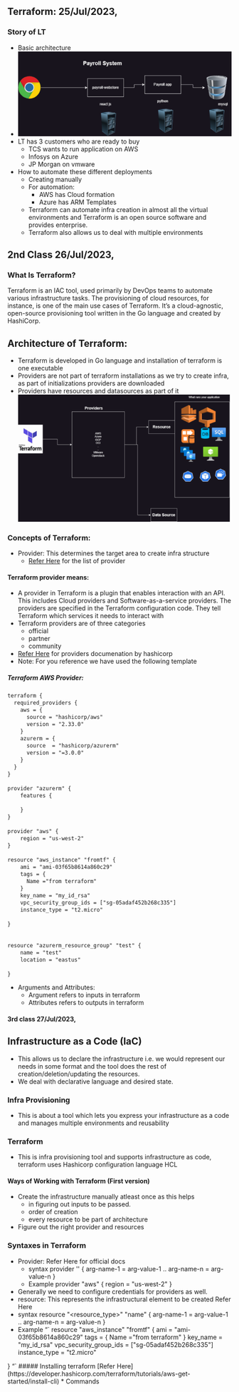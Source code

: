 ## Terraform: 25/Jul/2023,
### Story of LT
* Basic architecture
* ![preview](images/image1.png)
* LT has 3 customers who are ready to buy
     * TCS wants to run application on AWS
     * Infosys on Azure
     * JP Morgan on vmware
* How to automate these different deployments
     * Creating manually
     * For automation:
         * AWS has Cloud formation
         * Azure has ARM Templates
     * Terraform can automate infra creation in almost all the virtual environments and Terraform is an open source software and provides enterprise.
     * Terraform also allows us to deal with multiple environments
## 2nd Class 26/Jul/2023,
### What Is Terraform? 
Terraform is an IAC tool, used primarily by DevOps teams to automate various infrastructure tasks. The provisioning of cloud resources, for instance, is one of the main use cases of Terraform. It’s a cloud-agnostic, open-source provisioning tool written in the Go language and created by HashiCorp.
## Architecture of Terraform:
* Terraform is developed in Go language and installation of terraform is one executable
* Providers are not part of terraform installations as we try to create infra, as part of initializations providers are downloaded
* Providers have resources and datasources as part of it
![preview](images/image2.png)
### Concepts of Terraform:
* Provider: This determines the target area to create infra structure
     * [Refer Here](https://registry.terraform.io/browse/providers) for the list of provider
#### Terraform provider means:     
* A provider in Terraform is a plugin that enables interaction with an API. This includes Cloud providers and Software-as-a-service providers. The providers are specified in the Terraform configuration code. They tell Terraform which services it needs to interact with
* Terraform providers are of three categories
     * official
     * partner
     * community
* [Refer Here](https://developer.hashicorp.com/terraform/language/providers) for providers documenation by hashicorp
* Note: For you reference we have used the following template
##### Terraform AWS Provider:

```
terraform {
  required_providers {
    aws = {
      source = "hashicorp/aws"
      version = "2.33.0"
    }
    azurerm = {
      source  = "hashicorp/azurerm"
      version = "=3.0.0"
    }
  }
}

provider "azurerm" {
    features {

    }
}

provider "aws" {
    region = "us-west-2"
}

resource "aws_instance" "fromtf" {
    ami = "ami-03f65b8614a860c29"
    tags = {
      Name ="from terraform"
    }
    key_name = "my_id_rsa"
    vpc_security_group_ids = ["sg-05adaf452b268c335"]
    instance_type = "t2.micro"

}


resource "azurerm_resource_group" "test" {
    name = "test"
    location = "eastus"

}
```
* Arguments and Attributes:
    * Argument refers to inputs in terraform
    * Attributes refers to outputs in terraform

#### 3rd class 27/Jul/2023,
## Infrastructure as a Code (IaC)  
* This allows us to declare the infrastructure i.e. we would represent our needs in some format and the tool does the rest of creation/deletion/updating the resources.
* We deal with declarative language and desired state.  
### Infra Provisioning
* This is about a tool which lets you express your infrastructure as a code and manages multiple environments and reusability
### Terraform
* This is infra provisioning tool and supports infrastructure as code, terraform uses Hashicorp configuration language HCL
#### Ways of Working with Terraform (First version)
* Create the infrastructure manually atleast once as this helps
     * in figuring out inputs to be passed.
     * order of creation
     * every resource to be part of architecture
* Figure out the right provider and resources
### Syntaxes in Terraform
* Provider: Refer Here for official docs
   * syntax
provider '<name-of-provider>' {
arg-name-1 = arg-value-1
..
arg-name-n = arg-value-n
}
   * Example
provider "aws" {
region = "us-west-2"
}
* Generally we need to configure credentials for providers as well.
* resource: This represents the infrastructural element to be created Refer Here
* syntax
resource "<resource_type>" "name" {
arg-name-1 = arg-value-1
..
arg-name-n = arg-value-n
}
* Example
“`
resource "aws_instance" "fromtf" {
ami = "ami-03f65b8614a860c29"
tags = {
Name ="from terraform"
}
key_name = "my_id_rsa"
vpc_security_group_ids = ["sg-05adaf452b268c335"]
instance_type = "t2.micro"</li>
</ul>
}
“`
##### Installing terraform [Refer Here](https://developer.hashicorp.com/terraform/tutorials/aws-get-started/install-cli)
* Commands   